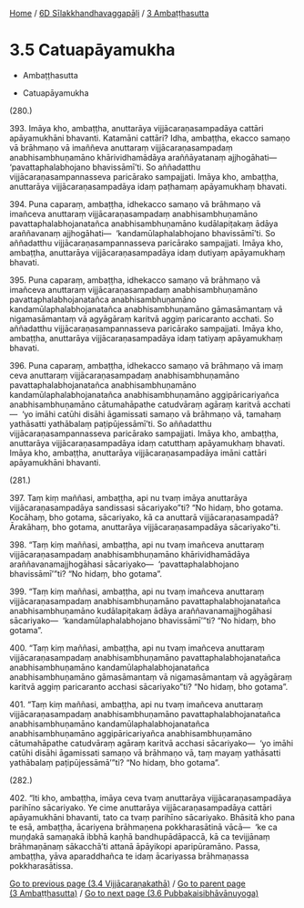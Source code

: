 
[Home](/) / [6D Sīlakkhandhavaggapāḷi](...md) / [3 Ambaṭṭhasutta](../6D/3.md)

# 3.5 Catuapāyamukha

* Ambaṭṭhasutta

* Catuapāyamukha

(280.)

393\. Imāya kho, ambaṭṭha, anuttarāya vijjācaraṇasampadāya cattāri apāyamukhāni bhavanti. Katamāni cattāri? Idha, ambaṭṭha, ekacco samaṇo vā brāhmaṇo vā imaññeva anuttaraṃ vijjācaraṇasampadaṃ anabhisambhuṇamāno khārividhamādāya araññāyatanaṃ ajjhogāhati—  ‘pavattaphalabhojano bhavissāmī’ti. So aññadatthu vijjācaraṇasampannasseva paricārako sampajjati. Imāya kho, ambaṭṭha, anuttarāya vijjācaraṇasampadāya idaṃ paṭhamaṃ apāyamukhaṃ bhavati.

394\. Puna caparaṃ, ambaṭṭha, idhekacco samaṇo vā brāhmaṇo vā imañceva anuttaraṃ vijjācaraṇasampadaṃ anabhisambhuṇamāno pavattaphalabhojanatañca anabhisambhuṇamāno kudālapiṭakaṃ ādāya araññavanaṃ ajjhogāhati—  ‘kandamūlaphalabhojano bhavissāmī’ti. So aññadatthu vijjācaraṇasampannasseva paricārako sampajjati. Imāya kho, ambaṭṭha, anuttarāya vijjācaraṇasampadāya idaṃ dutiyaṃ apāyamukhaṃ bhavati.

395\. Puna caparaṃ, ambaṭṭha, idhekacco samaṇo vā brāhmaṇo vā imañceva anuttaraṃ vijjācaraṇasampadaṃ anabhisambhuṇamāno pavattaphalabhojanatañca anabhisambhuṇamāno kandamūlaphalabhojanatañca anabhisambhuṇamāno gāmasāmantaṃ vā nigamasāmantaṃ vā agyāgāraṃ karitvā aggiṃ paricaranto acchati. So aññadatthu vijjācaraṇasampannasseva paricārako sampajjati. Imāya kho, ambaṭṭha, anuttarāya vijjācaraṇasampadāya idaṃ tatiyaṃ apāyamukhaṃ bhavati.

396\. Puna caparaṃ, ambaṭṭha, idhekacco samaṇo vā brāhmaṇo vā imaṃ ceva anuttaraṃ vijjācaraṇasampadaṃ anabhisambhuṇamāno pavattaphalabhojanatañca anabhisambhuṇamāno kandamūlaphalabhojanatañca anabhisambhuṇamāno aggipāricariyañca anabhisambhuṇamāno cātumahāpathe catudvāraṃ agāraṃ karitvā acchati—  ‘yo imāhi catūhi disāhi āgamissati samaṇo vā brāhmaṇo vā, tamahaṃ yathāsatti yathābalaṃ paṭipūjessāmī’ti. So aññadatthu vijjācaraṇasampannasseva paricārako sampajjati. Imāya kho, ambaṭṭha, anuttarāya vijjācaraṇasampadāya idaṃ catutthaṃ apāyamukhaṃ bhavati. Imāya kho, ambaṭṭha, anuttarāya vijjācaraṇasampadāya imāni cattāri apāyamukhāni bhavanti.

(281.)

397\. Taṃ kiṃ maññasi, ambaṭṭha, api nu tvaṃ imāya anuttarāya vijjācaraṇasampadāya sandissasi sācariyako”ti? “No hidaṃ, bho gotama. Kocāhaṃ, bho gotama, sācariyako, kā ca anuttarā vijjācaraṇasampadā? Ārakāhaṃ, bho gotama, anuttarāya vijjācaraṇasampadāya sācariyako”ti.

398\. “Taṃ kiṃ maññasi, ambaṭṭha, api nu tvaṃ imañceva anuttaraṃ vijjācaraṇasampadaṃ anabhisambhuṇamāno khārividhamādāya araññavanamajjhogāhasi sācariyako—  ‘pavattaphalabhojano bhavissāmī’”ti? “No hidaṃ, bho gotama”.

399\. “Taṃ kiṃ maññasi, ambaṭṭha, api nu tvaṃ imañceva anuttaraṃ vijjācaraṇasampadaṃ anabhisambhuṇamāno pavattaphalabhojanatañca anabhisambhuṇamāno kudālapiṭakaṃ ādāya araññavanamajjhogāhasi sācariyako—  ‘kandamūlaphalabhojano bhavissāmī’”ti? “No hidaṃ, bho gotama”.

400\. “Taṃ kiṃ maññasi, ambaṭṭha, api nu tvaṃ imañceva anuttaraṃ vijjācaraṇasampadaṃ anabhisambhuṇamāno pavattaphalabhojanatañca anabhisambhuṇamāno kandamūlaphalabhojanatañca anabhisambhuṇamāno gāmasāmantaṃ vā nigamasāmantaṃ vā agyāgāraṃ karitvā aggiṃ paricaranto acchasi sācariyako”ti? “No hidaṃ, bho gotama”.

401\. “Taṃ kiṃ maññasi, ambaṭṭha, api nu tvaṃ imañceva anuttaraṃ vijjācaraṇasampadaṃ anabhisambhuṇamāno pavattaphalabhojanatañca anabhisambhuṇamāno kandamūlaphalabhojanatañca anabhisambhuṇamāno aggipāricariyañca anabhisambhuṇamāno cātumahāpathe catudvāraṃ agāraṃ karitvā acchasi sācariyako—  ‘yo imāhi catūhi disāhi āgamissati samaṇo vā brāhmaṇo vā, taṃ mayaṃ yathāsatti yathābalaṃ paṭipūjessāmā’”ti? “No hidaṃ, bho gotama”.

(282.)

402\. “Iti kho, ambaṭṭha, imāya ceva tvaṃ anuttarāya vijjācaraṇasampadāya parihīno sācariyako. Ye cime anuttarāya vijjācaraṇasampadāya cattāri apāyamukhāni bhavanti, tato ca tvaṃ parihīno sācariyako. Bhāsitā kho pana te esā, ambaṭṭha, ācariyena brāhmaṇena pokkharasātinā vācā—  ‘ke ca muṇḍakā samaṇakā ibbhā kaṇhā bandhupādāpaccā, kā ca tevijjānaṃ brāhmaṇānaṃ sākacchā’ti attanā āpāyikopi aparipūramāno. Passa, ambaṭṭha, yāva aparaddhañca te idaṃ ācariyassa brāhmaṇassa pokkharasātissa.

[Go to previous page (3.4 Vijjācaraṇakathā)](3.4.md) / [Go to parent page (3 Ambaṭṭhasutta)](../6D/3.md) / [Go to next page (3.6 Pubbakaisibhāvānuyoga)](3.6.md)


